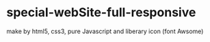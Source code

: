 # special-webSite-full-responsive
make by html5, css3, pure Javascript and liberary icon (font Awsome)
